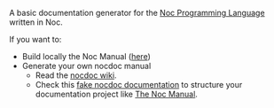 A basic documentation generator for the [Noc Programming Language](https://github.com/noc-lang/noc) written in Noc.

If you want to:
- Build locally the Noc Manual ([here](https://noc-lang.github.io/manual/installation.html#building-locally-the-noc-manual-only-the-v0.1.0.0))
- Generate your own nocdoc manual
    - Read the [nocdoc wiki](https://noc-lang.github.io/manual/nocdoc/index.html).
    - Check this [fake nocdoc documentation](https://github.com/noc-lang/nocdoc/tree/main/example) to structure your documentation project like [The Noc Manual](https://github.com/noc-lang/manual).
